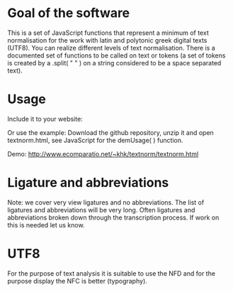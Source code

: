 # Goal of the software

This is a set of JavaScript functions that represent a minimum of text normalisation for the work with latin and polytonic greek digital texts (UTF8). You can realize different levels of text normalisation. There is a documented set of functions to be called on text or tokens (a set of tokens is created by a  .split( " " ) on a string considered to be a space separated text). 

# Usage

Include it to your website: <script type="text/javascript" src="textnorm.js"></script>

Or use the example: Download the github repository, unzip it and open textnorm.html, see JavaScript for the demUsage( ) function.

Demo: http://www.ecomparatio.net/~khk/textnorm/textnorm.html

# Ligature and abbreviations

Note: we cover very view ligatures and no abbreviations. The list of ligatures and abbreviations will be very long. Often ligatures and abbreviations broken down through the transcription process. If work on this is needed let us know.

# UTF8

For the purpose of text analysis it is suitable to use the NFD and for the purpose display the NFC is better (typography). 
